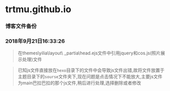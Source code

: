 # trtmu.github.io
### 博客文件备份

### 2018年9月21日16:33:26
> 在themes\yilia\layout\ _partia\head.ejs文件中引用jquery和cos.js(照片展示处理)文件

> 已知js文件直接放在`hexo`目录下的文件中会导致js文件出错,故将文件放置于主题目录下的`sourse`文件夹下,现在问题是点击情况下不能放大,主要js文件为main巴拉巴拉的那个js文件,稍后进行处理,选择删除或者修改